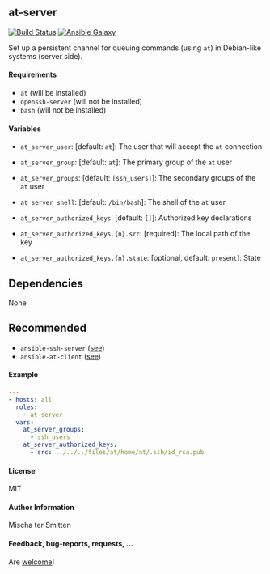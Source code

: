 ## at-server

[![Build Status](https://travis-ci.org/Oefenweb/ansible-at-server.svg?branch=master)](https://travis-ci.org/Oefenweb/ansible-at-server)
[![Ansible Galaxy](http://img.shields.io/badge/ansible--galaxy-at--server-blue.svg)](https://galaxy.ansible.com/Oefenweb/at-server/)

Set up a persistent channel for queuing commands (using `at`) in Debian-like systems (server side).

#### Requirements

* `at` (will be installed)
* `openssh-server` (will not be installed)
* `bash` (will not be installed)

#### Variables

* `at_server_user`: [default: `at`]: The user that will accept the `at` connection
* `at_server_group`: [default: `at`]: The primary group of the `at` user
* `at_server_groups`: [default: `[ssh_users]`]: The secondary groups of the `at` user
* `at_server_shell`: [default: `/bin/bash`]: The shell of the `at` user

* `at_server_authorized_keys`: [default: `[]`]: Authorized key declarations
* `at_server_authorized_keys.{n}.src`: [required]: The local path of the key
* `at_server_authorized_keys.{n}.state`: [optional, default: `present`]: State

## Dependencies

None

## Recommended

* `ansible-ssh-server` ([see](https://github.com/Oefenweb/ansible-ssh-server))
* `ansible-at-client` ([see](https://github.com/Oefenweb/ansible-at-client))

#### Example

```yaml
---
- hosts: all
  roles:
    - at-server
  vars:
    at_server_groups:
      - ssh_users
    at_server_authorized_keys:
      - src: ../../../files/at/home/at/.ssh/id_rsa.pub
```

#### License

MIT

#### Author Information

Mischa ter Smitten

#### Feedback, bug-reports, requests, ...

Are [welcome](https://github.com/Oefenweb/ansible-at-server/issues)!
